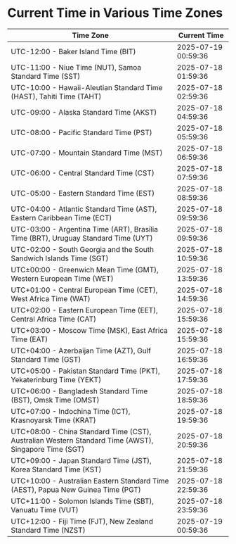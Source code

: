 # Current Time in Various Time Zones

| Time Zone | Current Time |
|-----------|--------------|
| UTC-12:00 - Baker Island Time (BIT) | 2025-07-19 00:59:36 |
| UTC-11:00 - Niue Time (NUT), Samoa Standard Time (SST) | 2025-07-18 01:59:36 |
| UTC-10:00 - Hawaii-Aleutian Standard Time (HAST), Tahiti Time (TAHT) | 2025-07-18 02:59:36 |
| UTC-09:00 - Alaska Standard Time (AKST) | 2025-07-18 04:59:36 |
| UTC-08:00 - Pacific Standard Time (PST) | 2025-07-18 05:59:36 |
| UTC-07:00 - Mountain Standard Time (MST) | 2025-07-18 06:59:36 |
| UTC-06:00 - Central Standard Time (CST) | 2025-07-18 07:59:36 |
| UTC-05:00 - Eastern Standard Time (EST) | 2025-07-18 08:59:36 |
| UTC-04:00 - Atlantic Standard Time (AST), Eastern Caribbean Time (ECT) | 2025-07-18 09:59:36 |
| UTC-03:00 - Argentina Time (ART), Brasília Time (BRT), Uruguay Standard Time (UYT) | 2025-07-18 09:59:36 |
| UTC-02:00 - South Georgia and the South Sandwich Islands Time (SGT) | 2025-07-18 10:59:36 |
| UTC±00:00 - Greenwich Mean Time (GMT), Western European Time (WET) | 2025-07-18 13:59:36 |
| UTC+01:00 - Central European Time (CET), West Africa Time (WAT) | 2025-07-18 14:59:36 |
| UTC+02:00 - Eastern European Time (EET), Central Africa Time (CAT) | 2025-07-18 15:59:36 |
| UTC+03:00 - Moscow Time (MSK), East Africa Time (EAT) | 2025-07-18 15:59:36 |
| UTC+04:00 - Azerbaijan Time (AZT), Gulf Standard Time (GST) | 2025-07-18 16:59:36 |
| UTC+05:00 - Pakistan Standard Time (PKT), Yekaterinburg Time (YEKT) | 2025-07-18 17:59:36 |
| UTC+06:00 - Bangladesh Standard Time (BST), Omsk Time (OMST) | 2025-07-18 18:59:36 |
| UTC+07:00 - Indochina Time (ICT), Krasnoyarsk Time (KRAT) | 2025-07-18 19:59:36 |
| UTC+08:00 - China Standard Time (CST), Australian Western Standard Time (AWST), Singapore Time (SGT) | 2025-07-18 20:59:36 |
| UTC+09:00 - Japan Standard Time (JST), Korea Standard Time (KST) | 2025-07-18 21:59:36 |
| UTC+10:00 - Australian Eastern Standard Time (AEST), Papua New Guinea Time (PGT) | 2025-07-18 22:59:36 |
| UTC+11:00 - Solomon Islands Time (SBT), Vanuatu Time (VUT) | 2025-07-18 23:59:36 |
| UTC+12:00 - Fiji Time (FJT), New Zealand Standard Time (NZST) | 2025-07-19 00:59:36 |
